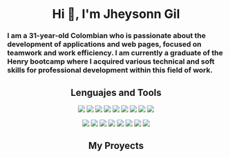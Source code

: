 

<h1 align="center">Hi 👋, I'm Jheysonn Gil</h1>

<h3>I am a 31-year-old Colombian who is passionate about the development of applications and web pages, focused on teamwork and work efficiency. I am currently a graduate of the Henry bootcamp where I acquired various technical and soft skills for professional development within this field of work.</h3>

<h2 align="center">Lenguajes and Tools</h2>
<p align="center">
  <img src="https://img.shields.io/badge/-JavaScript-eed718?style=flat&logo=javascript&logoColor=ffffff">
  <img src= 'https://img.shields.io/badge/-VS%20Code-blue?logo=visualstudio'>
  <img src = "https://img.shields.io/badge/-HTML5-E34F26?style=flat&logo=html5&logoColor=white">
  <img src = "https://img.shields.io/badge/-CSS3-1572B6?style=flat&logo=css3&logoColor=white">
  <img src="https://img.shields.io/badge/-React-000000?style=flat&logo=react&logoColor=00c8ff">
  <img src="https://img.shields.io/badge/-Redux-764ABC?style=flat&logo=redux&logoColor=white">
  <img src="https://img.shields.io/badge/-Bootstrap-563D7C?style=flat&logo=bootstrap&logoColor=white ">
  <img src="https://img.shields.io/badge/-Express.js-787878?style=flat">
  <img src="https://img.shields.io/badge/-Node.js-3C873A?style=flat&logo=Node.js&logoColor=white">
</p>  
<p align="center">
  <img src="https://img.shields.io/badge/-PostgreSQL-31648C?style=flat&logo=postgresql&logoColor=FFFFFF">
  <img src="https://img.shields.io/badge/-Sequelize-399AF3?style=flat&logo=sequelize&logoColor=FFFFFF">
  <img src='https://img.shields.io/badge/-Mongoose-EA0D0D?logo=mongoose'>
  <img src='https://img.shields.io/badge/-MongoDB-11A513?logo=mongodb&logoColor=FFF'>
  <img src='https://img.shields.io/badge/-Github-000?logo=github'>
  <img src='https://img.shields.io/badge/-Git-orange?logo=git&logoColor=ffffff'>
  <img src='https://img.shields.io/badge/-Railway-561651?logo=railway&logoColor=ffffff'>
  <img src='https://img.shields.io/badge/-Vercel-1E1B1D?logo=vercel'>
</p>

<h2 align="center">My Proyects</h2>
<p>
  
</p>


<!--
**rennemetter/rennemetter** is a ✨ _special_ ✨ repository because its `README.md` (this file) appears on your GitHub profile.

Here are some ideas to get you started:

- 🔭 I’m currently working on ...
- 🌱 I’m currently learning ...
- 👯 I’m looking to collaborate on ...
- 🤔 I’m looking for help with ...
- 💬 Ask me about ...
- 📫 How to reach me: ...
- 😄 Pronouns: ...
- ⚡ Fun fact: ...
-->

